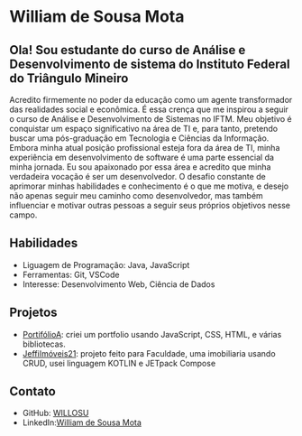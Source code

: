 # William de Sousa Mota

## Ola! Sou estudante do curso de Análise e Desenvolvimento de sistema do Instituto Federal do Triângulo Mineiro

Acredito firmemente no poder da educação como um agente transformador das realidades social e econômica. 
É essa crença que me inspirou a seguir o curso de Análise e Desenvolvimento de Sistemas no IFTM. 
Meu objetivo é conquistar um espaço significativo na área de TI e, para tanto, pretendo buscar uma pós-graduação em Tecnologia e Ciências da Informação. 
Embora minha atual posição profissional esteja fora da área de TI, minha experiência em desenvolvimento de software é uma parte essencial da minha jornada. 
Eu sou apaixonado por essa área e acredito que minha verdadeira vocação é ser um desenvolvedor. 
O desafio constante de aprimorar minhas habilidades e conhecimento é o que me motiva, e desejo não apenas seguir meu caminho como desenvolvedor, 
mas também influenciar e motivar outras pessoas a seguir seus próprios objetivos nesse campo.


## Habilidades

- Liguagem de Programação: Java, JavaScript
- Ferramentas: Git, VSCode
- Interesse: Desenvolvimento Web, Ciência de Dados

## Projetos

- [PortifólioA](https://willosu.github.io/PortifolioA/): criei um portfolio usando JavaScript, CSS, HTML, e várias bibliotecas.
- [JeffiImóveis21](https://github.com/WILLOSU/JeffiImoveis21): projeto feito para Faculdade, uma imobiliaria usando CRUD, usei linguagem KOTLIN e JETpack Compose

##  Contato

- GitHub: [WILLOSU](https://github.com/WILLOSU)
- LinkedIn:[William de Sousa Mota](https://www.linkedin.com/in/william-d-7095a4b0/)


